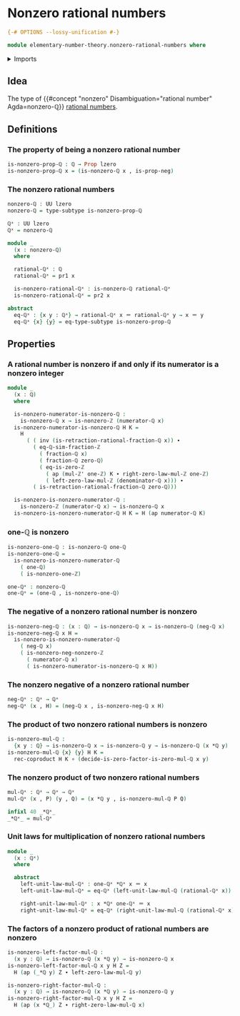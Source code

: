 # Nonzero rational numbers

```agda
{-# OPTIONS --lossy-unification #-}

module elementary-number-theory.nonzero-rational-numbers where
```

<details><summary>Imports</summary>

```agda
open import elementary-number-theory.integer-fractions
open import elementary-number-theory.integers
open import elementary-number-theory.multiplication-integers
open import elementary-number-theory.multiplication-rational-numbers
open import elementary-number-theory.nonzero-integers
open import elementary-number-theory.rational-numbers
open import elementary-number-theory.reduced-integer-fractions

open import foundation.action-on-identifications-functions
open import foundation.coproduct-types
open import foundation.dependent-pair-types
open import foundation.empty-types
open import foundation.function-types
open import foundation.functoriality-coproduct-types
open import foundation.identity-types
open import foundation.negation
open import foundation.propositions
open import foundation.subtypes
open import foundation.universe-levels
```

</details>

## Idea

The type of
{{#concept "nonzero" Disambiguation="rational number" Agda=nonzero-ℚ}}
[rational numbers](elementary-number-theory.rational-numbers.md).

## Definitions

### The property of being a nonzero rational number

```agda
is-nonzero-prop-ℚ : ℚ → Prop lzero
is-nonzero-prop-ℚ x = (is-nonzero-ℚ x , is-prop-neg)
```

### The nonzero rational numbers

```agda
nonzero-ℚ : UU lzero
nonzero-ℚ = type-subtype is-nonzero-prop-ℚ

ℚˣ : UU lzero
ℚˣ = nonzero-ℚ

module _
  (x : nonzero-ℚ)
  where

  rational-ℚˣ : ℚ
  rational-ℚˣ = pr1 x

  is-nonzero-rational-ℚˣ : is-nonzero-ℚ rational-ℚˣ
  is-nonzero-rational-ℚˣ = pr2 x

abstract
  eq-ℚˣ : {x y : ℚˣ} → rational-ℚˣ x ＝ rational-ℚˣ y → x ＝ y
  eq-ℚˣ {x} {y} = eq-type-subtype is-nonzero-prop-ℚ
```

## Properties

### A rational number is nonzero if and only if its numerator is a nonzero integer

```agda
module _
  (x : ℚ)
  where

  is-nonzero-numerator-is-nonzero-ℚ :
    is-nonzero-ℚ x → is-nonzero-ℤ (numerator-ℚ x)
  is-nonzero-numerator-is-nonzero-ℚ H K =
    H
      ( ( inv (is-retraction-rational-fraction-ℚ x)) ∙
        ( eq-ℚ-sim-fraction-ℤ
          ( fraction-ℚ x)
          ( fraction-ℚ zero-ℚ)
          ( eq-is-zero-ℤ
            ( ap (mul-ℤ' one-ℤ) K ∙ right-zero-law-mul-ℤ one-ℤ)
            ( left-zero-law-mul-ℤ (denominator-ℚ x))) ∙
        ( is-retraction-rational-fraction-ℚ zero-ℚ)))

  is-nonzero-is-nonzero-numerator-ℚ :
    is-nonzero-ℤ (numerator-ℚ x) → is-nonzero-ℚ x
  is-nonzero-is-nonzero-numerator-ℚ H K = H (ap numerator-ℚ K)
```

### one-ℚ is nonzero

```agda
is-nonzero-one-ℚ : is-nonzero-ℚ one-ℚ
is-nonzero-one-ℚ =
  is-nonzero-is-nonzero-numerator-ℚ
    ( one-ℚ)
    ( is-nonzero-one-ℤ)

one-ℚˣ : nonzero-ℚ
one-ℚˣ = (one-ℚ , is-nonzero-one-ℚ)
```

### The negative of a nonzero rational number is nonzero

```agda
is-nonzero-neg-ℚ : (x : ℚ) → is-nonzero-ℚ x → is-nonzero-ℚ (neg-ℚ x)
is-nonzero-neg-ℚ x H =
  is-nonzero-is-nonzero-numerator-ℚ
    ( neg-ℚ x)
    ( is-nonzero-neg-nonzero-ℤ
      ( numerator-ℚ x)
      ( is-nonzero-numerator-is-nonzero-ℚ x H))
```

### The nonzero negative of a nonzero rational number

```agda
neg-ℚˣ : ℚˣ → ℚˣ
neg-ℚˣ (x , H) = (neg-ℚ x , is-nonzero-neg-ℚ x H)
```

### The product of two nonzero rational numbers is nonzero

```agda
is-nonzero-mul-ℚ :
  {x y : ℚ} → is-nonzero-ℚ x → is-nonzero-ℚ y → is-nonzero-ℚ (x *ℚ y)
is-nonzero-mul-ℚ {x} {y} H K =
  rec-coproduct H K ∘ (decide-is-zero-factor-is-zero-mul-ℚ x y)
```

### The nonzero product of two nonzero rational numbers

```agda
mul-ℚˣ : ℚˣ → ℚˣ → ℚˣ
mul-ℚˣ (x , P) (y , Q) = (x *ℚ y , is-nonzero-mul-ℚ P Q)

infixl 40 _*ℚˣ_
_*ℚˣ_ = mul-ℚˣ
```

### Unit laws for multiplication of nonzero rational numbers

```agda
module _
  (x : ℚˣ)
  where

  abstract
    left-unit-law-mul-ℚˣ : one-ℚˣ *ℚˣ x ＝ x
    left-unit-law-mul-ℚˣ = eq-ℚˣ (left-unit-law-mul-ℚ (rational-ℚˣ x))

    right-unit-law-mul-ℚˣ : x *ℚˣ one-ℚˣ ＝ x
    right-unit-law-mul-ℚˣ = eq-ℚˣ (right-unit-law-mul-ℚ (rational-ℚˣ x))
```

### The factors of a nonzero product of rational numbers are nonzero

```agda
is-nonzero-left-factor-mul-ℚ :
  (x y : ℚ) → is-nonzero-ℚ (x *ℚ y) → is-nonzero-ℚ x
is-nonzero-left-factor-mul-ℚ x y H Z =
  H (ap (_*ℚ y) Z ∙ left-zero-law-mul-ℚ y)

is-nonzero-right-factor-mul-ℚ :
  (x y : ℚ) → is-nonzero-ℚ (x *ℚ y) → is-nonzero-ℚ y
is-nonzero-right-factor-mul-ℚ x y H Z =
  H (ap (x *ℚ_) Z ∙ right-zero-law-mul-ℚ x)
```
